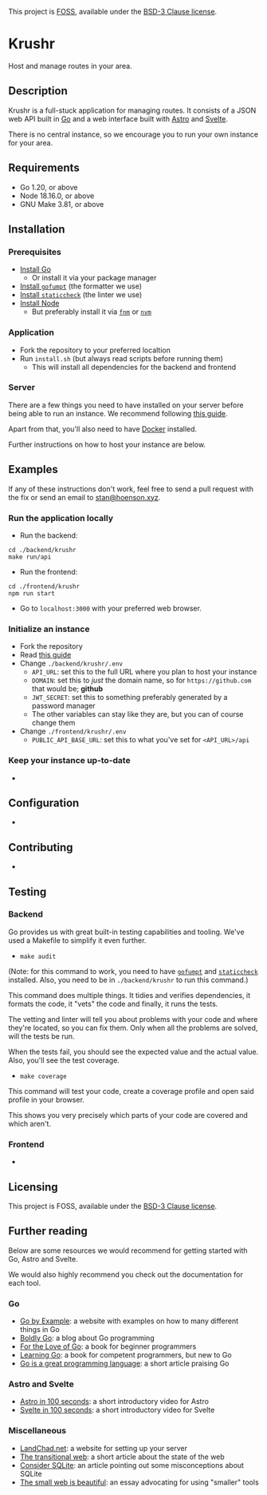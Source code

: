 This project is [FOSS](https://en.wikipedia.org/wiki/Free_and_open-source_software), available under the [BSD-3 Clause license](https://opensource.org/licenses/BSD-3-Clause).

# Krushr

Host and manage routes in your area.

## Description

Krushr is a full-stuck application for managing routes.
It consists of a JSON web API built in [Go](https://go.dev/) and a web interface
built with [Astro](https://astro.build/) and [Svelte](https://svelte.dev/).

There is no central instance, so we encourage you to run your own instance for your area.

## Requirements

- Go 1.20, or above
- Node 18.16.0, or above
- GNU Make 3.81, or above

## Installation

### Prerequisites

- [Install Go](https://go.dev/doc/install)
  - Or install it via your package manager
- [Install `gofumpt`](https://github.com/mvdan/gofumpt) (the formatter we use)
- [Install `staticcheck`](https://github.com/dominikh/go-tools) (the linter we use)
- [Install Node](https://nodejs.org/en)
  - But preferably install it via [`fnm`](https://github.com/Schniz/fnm) or [`nvm`](https://github.com/nvm-sh/nvm)

### Application

- Fork the repository to your preferred localtion
- Run `install.sh` (but always read scripts before running them)
  - This will install all dependencies for the backend and frontend

### Server

There are a few things you need to have installed on your server before being able to run an instance.
We recommend following [this guide](https://landchad.net/).

Apart from that, you'll also need to have [Docker](https://www.docker.com/) installed.

Further instructions on how to host your instance are below.

## Examples

If any of these instructions don't work, feel free to send a pull request with the fix or send an email to stan@hoenson.xyz.

### Run the application locally

- Run the backend:

```
cd ./backend/krushr
make run/api
```

- Run the frontend:

```
cd ./frontend/krushr
npm run start
```

- Go to `localhost:3000` with your preferred web browser.

### Initialize an instance

- Fork the repository
- Read [this guide](https://stefanbauer.me/articles/how-to-keep-your-git-fork-up-to-date)
- Change `./backend/krushr/.env`
  - `API_URL`: set this to the full URL where you plan to host your instance
  - `DOMAIN`: set this to *just* the domain name, so for `https://github.com` that would be; **github**
  - `JWT_SECRET`: set this to something preferably generated by a password manager
  - The other variables can stay like they are, but you can of course change them
- Change `./frontend/krushr/.env`
  - `PUBLIC_API_BASE_URL`: set this to what you've set for `<API_URL>/api`

### Keep your instance up-to-date

-

## Configuration

-

## Contributing

-

## Testing

### Backend

Go provides us with great built-in testing capabilities and tooling.
We've used a Makefile to simplify it even further.

- `make audit`

(Note: for this command to work, you need to have [`gofumpt`](https://github.com/mvdan/gofumpt) and [`staticcheck`](https://github.com/dominikh/go-tools) installed.
Also, you need to be in `./backend/krushr` to run this command.)

This command does multiple things. It tidies and verifies dependencies, it formats the code, it "vets" the code and finally, it runs the tests.

The vetting and linter will tell you about problems with your code and where they're located, so you can fix them.
Only when all the problems are solved, will the tests be run.

When the tests fail, you should see the expected value and the actual value.
Also, you'll see the test coverage.

- `make coverage`

This command will test your code, create a coverage profile and open said profile in your browser.

This shows you very precisely which parts of your code are covered and which aren't.

### Frontend

-

## Licensing

This project is FOSS, available under the [BSD-3 Clause license](https://opensource.org/licenses/BSD-3-Clause).

## Further reading

Below are some resources we would recommend for getting started with Go, Astro and Svelte.

We would also highly recommend you check out the documentation for each tool.

### Go

- [Go by Example](https://gobyexample.com/): a website with examples on how to many different things in Go
- [Boldly Go](https://boldlygo.tech/): a blog about Go programming
- [For the Love of Go](https://bitfieldconsulting.com/books/love): a book for beginner programmers
- [Learning Go](https://www.oreilly.com/library/view/learning-go/9781492077206/): a book for competent programmers, but new to Go
- [Go is a great programming language](https://drewdevault.com/2021/04/02/Go-is-a-great-language.html): a short article praising Go

### Astro and Svelte

- [Astro in 100 seconds](https://www.youtube.com/watch?v=dsTXcSeAZq80): a short introductory video for Astro
- [Svelte in 100 seconds](https://www.youtube.com/watch?v=rv3Yq-B8qp4): a short introductory video for Svelte

### Miscellaneous

- [LandChad.net](https://landchad.net/): a website for setting up your server
- [The transitional web](https://gomakethings.com/the-transitional-web/): a short article about the state of the web
- [Consider SQLite](https://blog.wesleyac.com/posts/consider-sqlite): an article pointing out some misconceptions about SQLite
- [The small web is beautiful](https://benhoyt.com/writings/the-small-web-is-beautiful/): an essay advocating for using "smaller" tools
